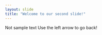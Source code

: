 ```yaml
---
layout: slide
title: "Welcome to our second slide!"
---
```

Not sample text
Use the left arrow to go back!